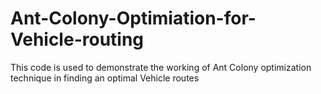 # Ant-Colony-Optimiation-for-Vehicle-routing
This code is used to demonstrate the working of Ant Colony optimization technique in finding an optimal Vehicle routes

